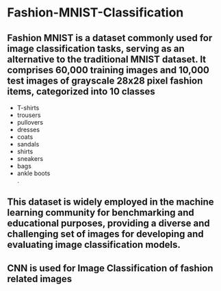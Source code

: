 # Fashion-MNIST-Classification

## Fashion MNIST is a dataset commonly used for image classification tasks, serving as an alternative to the traditional MNIST dataset. It comprises 60,000 training images and 10,000 test images of grayscale 28x28 pixel fashion items, categorized into 10 classes
<ul><li>T-shirts</li><li>trousers</li><li>pullovers</li><li>dresses</li><li>coats</li><li>sandals</li><li>shirts</li><li>sneakers</li><li>bags</li><li>ankle boots</li>. 
</ul>

## This dataset is widely employed in the machine learning community for benchmarking and educational purposes, providing a diverse and challenging set of images for developing and evaluating image classification models.

## CNN is used for Image Classification of fashion related images
